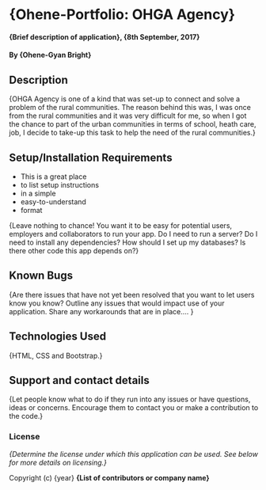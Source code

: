# {Ohene-Portfolio: OHGA Agency}

#### {Brief description of application}, {8th September, 2017}

#### By **{Ohene-Gyan Bright}**

## Description

{OHGA Agency is one of a kind that was set-up to connect and solve a problem of the rural communities. The reason behind this was, I was once from the rural communities and it was very difficult for me, so when I got the chance to part of the urban communities in terms of school, heath care, job, I decide to take-up this task to help the need of the rural communities.}

## Setup/Installation Requirements

* This is a great place
* to list setup instructions
* in a simple
* easy-to-understand
* format

{Leave nothing to chance! You want it to be easy for potential users, employers and collaborators to run your app. Do I need to run a server? Do I need to install any dependencies? How should I set up my databases? Is there other code this app depends on?}

## Known Bugs

{Are there issues that have not yet been resolved that you want to let users know you know? Outline any issues that would impact use of your application. Share any workarounds that are in place.... }

## Technologies Used

{HTML, CSS and Bootstrap.}

## Support and contact details

{Let people know what to do if they run into any issues or have questions, ideas or concerns.  Encourage them to contact you or make a contribution to the code.}

### License

*{Determine the license under which this application can be used.  See below for more details on licensing.}*

Copyright (c) {year} **{List of contributors or company name}**
